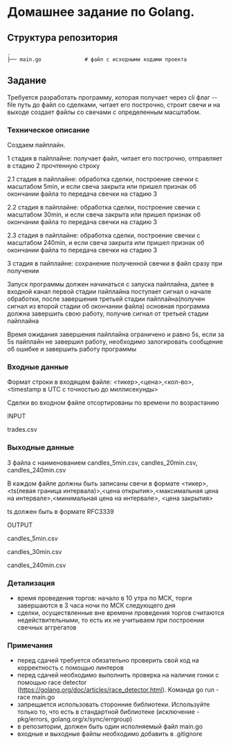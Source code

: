 # Домашнее задание по Golang.

## Структура репозитория

```
.
├── main.go              # файл с исходными кодами проекта

```

## Задание
Требуется разработать программу, которая получает через cli флаг --file путь до файл со сделками, читает его построчно, строит свечи и на выходе создает файлы со свечами с определенным масштабом.


### Техническое описание


Создаем пайплайн.

1 стадия в пайплайне: получает файл, читает его построчно, отправляет в стадию 2 прочтенную строку

2.1 стадия в пайплайне: обработка сделки, построение свечки с масштабом 5min, и если свеча закрыта или пришел признак об окончании файла то передача свечки на стадию 3

2.2 стадия в пайплайне: обработка сделки, построение свечки с масштабом 30min, и если свеча закрыта или пришел признак об окончании файла то передача свечки на стадию 3

2.3 стадия в пайплайне: обработка сделки, построение свечки с масштабом 240min, и если свеча закрыта или пришел признак об окончании файла то передача свечки на стадию 3

3 стадия в пайплайне: сохранение полученной свечки в файл сразу при получении


Запуск программы должен начинаться с запуска пайплайна, далее в входной канал первой стадии пайплайна поступает сигнал о начале обработки, после завершения третьей стадии пайплайна(получен сигнал из второй стадии об окончании файла) основная программа должна завершить свою работу, получив сигнал от третьей стадии пайплайна


Время ожидания завершения пайплайна ограничено и равно 5s, если за 5s пайплайн не завершил работу, необходимо залогировать сообщение об ошибке и завершить работу программы


### Входные данные

Формат строки в входящем файле: <тикер>,<цена>,<кол-во>,<timestamp в UTC с точностью до миллисекунды>

Сделки во входном файле отсортированы по времени по возрастанию


INPUT

trades.csv


### Выходные данные

3 файла с наименованием candles_5min.csv, candles_20min.csv, candles_240min.csv


В каждом файле должны быть записаны свечи в формате <тикер>,<ts(левая граница интервала)>,<цена открытия>,<максимальная цена на интервале>,<минимальная цена на интервале>, <цена закрытия>


ts должен быть в формате RFC3339


OUTPUT

candles_5min.csv

candles_30min.csv

candles_240min.csv


### Детализация

* время проведения торгов: начало в 10 утра по МСК, торги завершаются в 3 часа ночи по МСК следующего дня
* сделки, осуществленные вне времени проведения торгов считаются недействительными, то есть их не учитываем при построении свечных аггрегатов

### Примечания

* перед сдачей требуется обязательно проверить свой код на корректность с помощью линтеров
* перед сдачей необходимо выполнить проверка на наличие гонки с помощью race detector (https://golang.org/doc/articles/race_detector.html). Команда go run -race main.go
* запрещается использовать сторонние библиотеки. Используйте только то, что есть в стандартной библиотеке (исключение - pkg/errors, golang.org/x/sync/errgroup)
* в репозитории, должен быть один исполняемый файл main.go
* входные и выходные файлы необходимо добавить в .gitignore